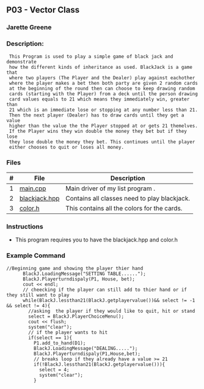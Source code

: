 ## P03 - Vector Class
### Jarette Greene
### Description: 

     This Program is used to play a simple game of black jack and demonstrate
     how the different kinds of inheritance as used. BlackJack is a game that 
     where two players (The Player and the Dealer) play against eachother
     where the player makes a bet then both party are given 2 random cards 
     at the beginning of the round then can choose to keep drawing random 
     cards (starting with the Player) from a deck until the person drawing 
     card values equals to 21 which means they immediately win, greater than 
     21 which is an immediate lose or stopping at any number less than 21. 
     Then the next player (Dealer) has to draw cards until they get a value
     higher than the value the the Player stopped at or gets 21 themelves. 
     If the Player wins they win double the money they bet but if they lose
     they lose double the money they bet. This continues until the player 
     either chooses to quit or loses all money. 

### Files

|   #   | File     | Description                      |
| :---: | -------- | -------------------------------- |
|   1   |[main.cpp](https://github.com/Jarette/2143-OOP-Greene/blob/main/Assignments/P03/main.cpp)| Main driver of my list program . |
|   2   |[blackjack.hpp](https://github.com/Jarette/2143-OOP-Greene/blob/main/Assignments/P03/blackjack.hpp)| Contains all classes need to play blackjack.|
|   3   |[color.h](https://github.com/Jarette/2143-OOP-Greene/blob/main/Assignments/P03/color.h)| This contains all the colors for the cards.|

### Instructions

- This program requires you to have the blackjack.hpp and color.h 

### Example Command
```
//Beginning game and showing the player thier hand 
      BlackJ.LoadingMessage("SETTING TABLE......");
      BlackJ.Playerturndispaly(P1, House, bet);
      cout << endl;
      // cheecking if the player can still add to thier hand or if they still want to play 
      while(BlackJ.lessthan21(BlackJ.getplayervalue())&& select != -1 && select != 4){
        //asking  the player if they would like to quit, hit or stand
        select = BlackJ.PlayerChoiceMenu();
        cout << flush;
        system("clear");
        // if the player wants to hit 
        if(select == 1){
          P1.add_to_hand(D1);
          BlackJ.LoadingMessage("DEALING.....");
          BlackJ.Playerturndispaly(P1,House,bet);
          // breaks loop if they already have a value >= 21
          if(!BlackJ.lessthan21(BlackJ.getplayervalue())){
            select = 4;
            system("clear");
          }
```
